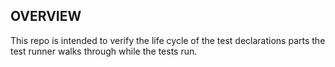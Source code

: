 ## OVERVIEW 

This repo is intended to verify the life cycle of the test declarations parts the test runner walks through while the tests run. 